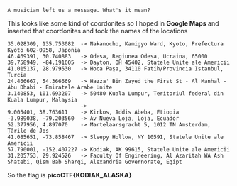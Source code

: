 ```
A musician left us a message. What's it mean?
```

This looks like some kind of coordonites so I hoped in **Google Maps** and inserted that coordonites and took the names of the locations 

```
35.028309, 135.753082  -> Nakanocho, Kamigyo Ward, Kyoto, Prefectura Kyoto 602-0958, Japonia
46.469391, 30.740883   -> Odesa, Regiunea Odesa, Ucraina, 65000
39.758949, -84.191605  -> Dayton, OH 45402, Statele Unite ale Americii
41.015137, 28.979530   -> Hoca Paşa, 34110 Fatih/Provincia Istanbul, Turcia
24.466667, 54.366669   -> Hazza' Bin Zayed the First St - Al Manhal - Abu Dhabi - Emiratele Arabe Unite
3.140853, 101.693207   -> 50480 Kuala Lumpur, Teritoriul federal din Kuala Lumpur, Malaysia
 _                     -> 
9.005401, 38.763611    -> Kirkos, Addis Abeba, Etiopia
-3.989038, -79.203560  -> Av Nueva Loja, Loja, Ecuador
52.377956, 4.897070    -> Martelaarsgracht 5, 1012 TN Amsterdam, Țările de Jos
41.085651, -73.858467  -> Sleepy Hollow, NY 10591, Statele Unite ale Americii
57.790001, -152.407227 -> Kodiak, AK 99615, Statele Unite ale Americii
31.205753, 29.924526   -> Faculty Of Engineering, Al Azaritah WA Ash Shatebi, Qism Bab Sharqi, Alexandria Governorate, Egipt
```

So the flag is  **picoCTF{KODIAK_ALASKA}**